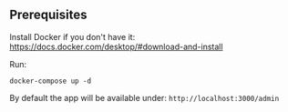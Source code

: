 ## Prerequisites

Install Docker if you don't have it: https://docs.docker.com/desktop/#download-and-install

Run:
```
docker-compose up -d
```

By default the app will be available under: `http://localhost:3000/admin`

